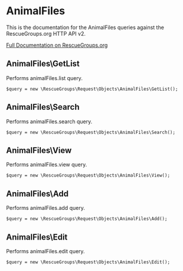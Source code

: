 # AnimalFiles

This is the documentation for the AnimalFiles queries against the RescueGroups.org HTTP API v2.

[Full Documentation on RescueGroups.org](https://userguide.rescuegroups.org/display/APIDG/Object+definitions#Objectdefinitions-)

## AnimalFiles\GetList

Performs animalFiles.list query.

    $query = new \RescueGroups\Request\Objects\AnimalFiles\GetList();


## AnimalFiles\Search

Performs animalFiles.search query.

    $query = new \RescueGroups\Request\Objects\AnimalFiles\Search();


## AnimalFiles\View

Performs animalFiles.view query.

    $query = new \RescueGroups\Request\Objects\AnimalFiles\View();


## AnimalFiles\Add

Performs animalFiles.add query.

    $query = new \RescueGroups\Request\Objects\AnimalFiles\Add();


## AnimalFiles\Edit

Performs animalFiles.edit query.

    $query = new \RescueGroups\Request\Objects\AnimalFiles\Edit();


